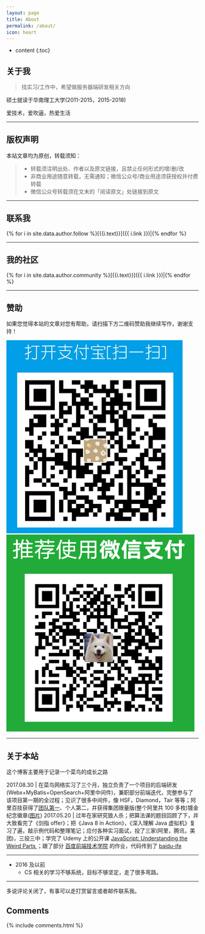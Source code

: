 ```yaml
---
layout: page
title: About
permalink: /about/
icon: heart
---
```


* content
{:toc}


## 关于我


> 找实习/工作中，希望做服务器端研发相关方向

硕士就读于华南理工大学(2011-2015，2015-2018)

爱技术，爱吹逼，热爱生活

---

## 版权声明

本站文章均为原创，转载须知：

>* 转载须注明出处、作者以及原文链接，且禁止任何形式的增/删/改
>* 非商业用途随意转载，无需通知；微信公众号/商业用途须获授权并付费转载
>* 微信公众号转载须在文末的「阅读原文」处链接到原文

---

## 联系我


{% for i in site.data.author.follow %}[{{i.text}}]({{ i.link }})|{% endfor %}

---

## 我的社区

{% for i in site.data.author.community %}[{{i.text}}]({{ i.link }})|{% endfor %}




---


## 赞助

如果您觉得本站的文章对您有帮助，请扫描下方二维码赞助我继续写作，谢谢支持！

![支付宝](/assets/images/alipay_small.png)
![微信](/assets/images/wechatpay_small.png)


---


## 关于本站  


这个博客主要用于记录一个菜鸟的成长之路

2017.08.30 | 在菜鸟网络实习了三个月，独立负责了一个项目的后端研发(Webx+MyBatis+OpenSearch+阿里中间件)，兼职部分前端迭代，完整参与了该项目第一期的全过程；见识了很多中间件，像 HSF，Diamond，Tair 等等；阿里百技获得了[团队第一](http://7xsna4.com1.z0.glb.clouddn.com/%E9%98%BF%E9%87%8C%E7%99%BE%E6%8A%80%E5%9B%A2%E9%98%9F%E7%AC%AC%E4%B8%80.jpg)、个人第二，并获得集团限量版(整个阿里共 100 多枚)镀金纪念徽章([图片](http://7xsna4.com1.z0.glb.clouddn.com/%E9%98%BF%E9%87%8C%E9%99%90%E9%87%8F%E7%89%88%E9%95%80%E9%87%91%E7%BA%AA%E5%BF%B5%E5%BE%BD%E7%AB%A0.jpg))
2017.05.20 | 过年在家研究狼人杀；把算法课的题目回顾了下，并大致看完了《剑指 offer》；把《Java 8 in Action》，《深入理解 Java 虚拟机》复习了遍，敲示例代码和整理笔记；应付各种实习面试，投了三家(阿里，腾讯，美团)，三投三中；学完了 Udemy 上的公开课 [JavaScript: Understanding the Weird Parts ](https://www.udemy.com/understand-javascript/)；跟了部分 [百度前端技术学院](http://ife.baidu.com/) 的作业，代码传到了 [baidu-ife](https://github.com/brianway/baidu-ife)

-----

- 2016 及以前
   - CS 相关的学习不够系统，目标不够坚定，走了很多弯路。

---


多说评论关闭了，有事可以走打赏留言或者邮件联系我。


## Comments

{% include comments.html %}
